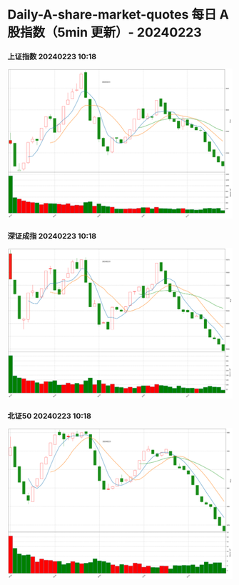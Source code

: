 
# Daily-A-share-market-quotes 每日 A 股指数（5min 更新）- 20240223

### 上证指数 20240223 10:18
![](./fig/2024/2/20240223-sh000001.png)

### 深证成指 20240223 10:18
![](./fig/2024/2/20240223-sz399001.png)

### 北证50 20240223 10:18
![](./fig/2024/2/20240223-bj899050.png)
